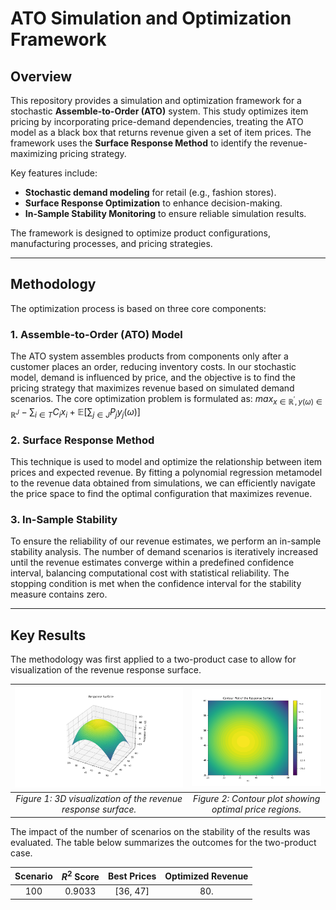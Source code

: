 # ATO Simulation and Optimization Framework

## Overview
This repository provides a simulation and optimization framework for a stochastic **Assemble-to-Order (ATO)** system. This study optimizes item pricing by incorporating price-demand dependencies, treating the ATO model as a black box that returns revenue given a set of item prices. The framework uses the **Surface Response Method** to identify the revenue-maximizing pricing strategy.

Key features include:
- **Stochastic demand modeling** for retail (e.g., fashion stores).
- **Surface Response Optimization** to enhance decision-making.
- **In-Sample Stability Monitoring** to ensure reliable simulation results.

The framework is designed to optimize product configurations, manufacturing processes, and pricing strategies.

---

## Methodology

The optimization process is based on three core components:

### 1. Assemble-to-Order (ATO) Model
The ATO system assembles products from components only after a customer places an order, reducing inventory costs. In our stochastic model, demand is influenced by price, and the objective is to find the pricing strategy that maximizes revenue based on simulated demand scenarios. The core optimization problem is formulated as:
$max_{x\in\mathbb{R}^{\prime},y(\omega)\in\mathbb{R}^{J}}-\sum_{i\in T}C_{i}x_{i}+\mathbb{E}[\sum_{j\in J}P_{j}y_{j}(\omega)]$

### 2. Surface Response Method
This technique is used to model and optimize the relationship between item prices and expected revenue. By fitting a polynomial regression metamodel to the revenue data obtained from simulations, we can efficiently navigate the price space to find the optimal configuration that maximizes revenue.

### 3. In-Sample Stability
To ensure the reliability of our revenue estimates, we perform an in-sample stability analysis. The number of demand scenarios is iteratively increased until the revenue estimates converge within a predefined confidence interval, balancing computational cost with statistical reliability. The stopping condition is met when the confidence interval for the stability measure contains zero.

---

## Key Results

The methodology was first applied to a two-product case to allow for visualization of the revenue response surface.

| ![3D Surface Plot](assets/surface_3d.png) | ![Contour Plot](assets/surface_contour.png) |
|:-------------------------------------------:|:------------------------------------------:|
| *Figure 1: 3D visualization of the revenue response surface.* | *Figure 2: Contour plot showing optimal price regions.* |

The impact of the number of scenarios on the stability of the results was evaluated. The table below summarizes the outcomes for the two-product case.

| Scenario | $R^{2}$ Score | Best Prices | Optimized Revenue |
|:--------:|:-------------:|:-----------:|:-----------------:|
| 100 | 0.9033 | [36, 47] | 80.